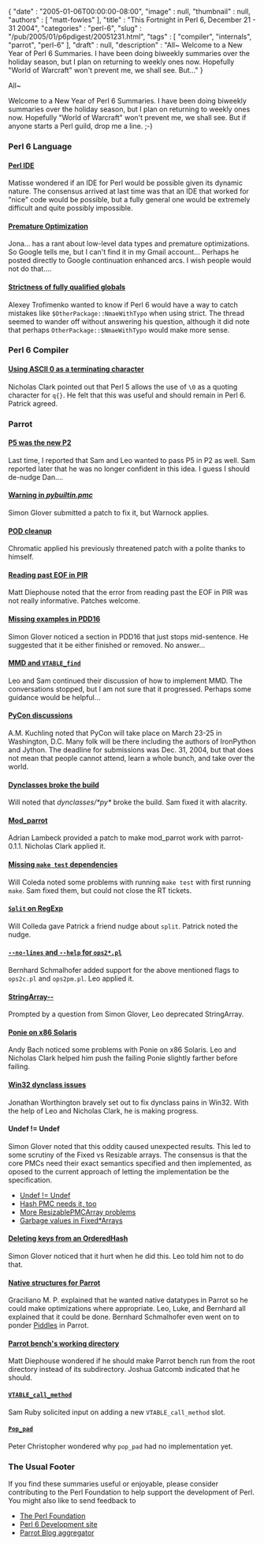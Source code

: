 {
   "date" : "2005-01-06T00:00:00-08:00",
   "image" : null,
   "thumbnail" : null,
   "authors" : [
      "matt-fowles"
   ],
   "title" : "This Fortnight in Perl 6, December 21 - 31 2004",
   "categories" : "perl-6",
   "slug" : "/pub/2005/01/p6pdigest/20051231.html",
   "tags" : [
      "compiler",
      "internals",
      "parrot",
      "perl-6"
   ],
   "draft" : null,
   "description" : "All~ Welcome to a New Year of Perl 6 Summaries. I have been doing biweekly summaries over the holiday season, but I plan on returning to weekly ones now. Hopefully \"World of Warcraft\" won't prevent me, we shall see. But..."
}



All~

Welcome to a New Year of Perl 6 Summaries. I have been doing biweekly summaries over the holiday season, but I plan on returning to weekly ones now. Hopefully "World of Warcraft" won't prevent me, we shall see. But if anyone starts a Perl guild, drop me a line. ;-)

### Perl 6 Language

#### [Perl IDE](http://groups-beta.google.com/group/perl.perl6.language/browse_frm/thread/d31481c114e88a11/d0f04d9a743aa82f?_done=%2Fgroup%2Fperl.perl6.language%3F&_doneTitle=Back+to+topics&_doneTitle=Back&&d#d0f04d9a743aa82f)

Matisse wondered if an IDE for Perl would be possible given its dynamic nature. The consensus arrived at last time was that an IDE that worked for "nice" code would be possible, but a fully general one would be extremely difficult and quite possibly impossible.

#### [Premature Optimization](http://groups-beta.google.com/group/perl.perl6.language/browse_frm/thread/6b65058e24a8ade6/22c37bb71487eedd?_done=%2Fgroup%2Fperl.perl6.language%3F&_doneTitle=Back+to+topics&_doneTitle=Back&&d#22c37bb71487eedd)

Jona... has a rant about low-level data types and premature optimizations. So Google tells me, but I can't find it in my Gmail account... Perhaps he posted directly to Google continuation enhanced arcs. I wish people would not do that....

#### [Strictness of fully qualified globals](http://groups-beta.google.com/group/perl.perl6.language/browse_frm/thread/412763eaeaf1bdc1/564a42de31ffddf5?_done=%2Fgroup%2Fperl.perl6.language%3F&_doneTitle=Back+to+topics&_doneTitle=Back&&d#564a42de31ffddf5)

Alexey Trofimenko wanted to know if Perl 6 would have a way to catch mistakes like `$OtherPackage::NmaeWithTypo` when using strict. The thread seemed to wander off without answering his question, although it did note that perhaps `OtherPackage::$NmaeWithTypo` would make more sense.

### Perl 6 Compiler

#### [Using ASCII 0 as a terminating character](http://groups-beta.google.com/group/perl.perl6.compiler/browse_frm/thread/14f0b29da5bceea4/28126089cb1f7921?_done=%2Fgroup%2Fperl.perl6.compiler%3F&_doneTitle=Back+to+topics&_doneTitle=Back&&d#28126089cb1f7921)

Nicholas Clark pointed out that Perl 5 allows the use of `\0` as a quoting character for `q{}`. He felt that this was useful and should remain in Perl 6. Patrick agreed.

### Parrot

#### [P5 was the new P2](http://groups-beta.google.com/group/perl.perl6.internals/browse_frm/thread/5221412d6ef39e17/e49a3e8b266c5ef1?_done=%2Fgroup%2Fperl.perl6.internals%3F&_doneTitle=Back+to+topics&_doneTitle=Back&&d#e49a3e8b266c5ef1)

Last time, I reported that Sam and Leo wanted to pass P5 in P2 as well. Sam reported later that he was no longer confident in this idea. I guess I should de-nudge Dan....

#### [Warning in *pybuiltin.pmc*](http://groups-beta.google.com/group/perl.perl6.internals/browse_frm/thread/f870d153b37e6a83/9465ae0f123bac1d?_done=%2Fgroup%2Fperl.perl6.internals%3F&_doneTitle=Back+to+topics&_doneTitle=Back&&d#9465ae0f123bac1d)

Simon Glover submitted a patch to fix it, but Warnock applies.

#### [POD cleanup](http://groups-beta.google.com/group/perl.perl6.internals/browse_frm/thread/34a7b8bc69c0da2f/9cb5da1f413fd9fb?_done=%2Fgroup%2Fperl.perl6.internals%3F&_doneTitle=Back+to+topics&_doneTitle=Back&&d#9cb5da1f413fd9fb)

Chromatic applied his previously threatened patch with a polite thanks to himself.

#### [Reading past EOF in PIR](http://groups-beta.google.com/group/perl.perl6.internals/browse_frm/thread/4c9d3f29c7ed75c8/2a53b621d39b1a7a?_done=%2Fgroup%2Fperl.perl6.internals%3F&_doneTitle=Back+to+topics&_doneTitle=Back&&d#2a53b621d39b1a7a)

Matt Diephouse noted that the error from reading past the EOF in PIR was not really informative. Patches welcome.

#### [Missing examples in PDD16](http://groups-beta.google.com/group/perl.perl6.internals/browse_frm/thread/a65836fd753a6372/05cbfef6ae1bcae7?_done=%2Fgroup%2Fperl.perl6.internals%3F&_doneTitle=Back+to+topics&_doneTitle=Back&&d#05cbfef6ae1bcae7)

Simon Glover noticed a section in PDD16 that just stops mid-sentence. He suggested that it be either finished or removed. No answer...

#### [MMD and `VTABLE_find`](http://groups-beta.google.com/group/perl.perl6.internals/browse_frm/thread/e169f5cdf871ab52/1723230e7dcbc8ac?_done=%2Fgroup%2Fperl.perl6.internals%3F&_doneTitle=Back+to+topics&_doneTitle=Back&&d#1723230e7dcbc8ac)

Leo and Sam continued their discussion of how to implement MMD. The conversations stopped, but I am not sure that it progressed. Perhaps some guidance would be helpful...

#### [PyCon discussions](http://groups-beta.google.com/group/perl.perl6.internals/browse_frm/thread/2f21470a1f18f0cd/1e13dd26f1ad84a4?_done=%2Fgroup%2Fperl.perl6.internals%3F&_doneTitle=Back+to+topics&_doneTitle=Back&&d#1e13dd26f1ad84a4)

A.M. Kuchling noted that PyCon will take place on March 23-25 in Washington, D.C. Many folk will be there including the authors of IronPython and Jython. The deadline for submissions was Dec. 31, 2004, but that does not mean that people cannot attend, learn a whole bunch, and take over the world.

#### [Dynclasses broke the build](http://groups-beta.google.com/group/perl.perl6.internals/browse_frm/thread/1a29cd019f796125/68a0c8fb839fc416?_done=%2Fgroup%2Fperl.perl6.internals%3F&_doneTitle=Back+to+topics&_doneTitle=Back&&d#68a0c8fb839fc416)

Will noted that *dynclasses/\*py\** broke the build. Sam fixed it with alacrity.

#### [Mod\_parrot](http://groups-beta.google.com/group/perl.perl6.internals/browse_frm/thread/dbfdc0ebdeb2d683/972440f555838890?_done=%2Fgroup%2Fperl.perl6.internals%3F&_doneTitle=Back+to+topics&_doneTitle=Back&&d#972440f555838890)

Adrian Lambeck provided a patch to make mod\_parrot work with parrot-0.1.1. Nicholas Clark applied it.

#### [Missing `make test` dependencies](http://groups-beta.google.com/group/perl.perl6.internals/browse_frm/thread/8e57b3fb36187350/bd3af4b7537bab01?_done=%2Fgroup%2Fperl.perl6.internals%3F&_doneTitle=Back+to+topics&_doneTitle=Back&&d#bd3af4b7537bab01)

Will Coleda noted some problems with running `make test` with first running `make`. Sam fixed them, but could not close the RT tickets.

#### [`Split` on RegExp](http://groups-beta.google.com/group/perl.perl6.internals/browse_frm/thread/2d15db57f8250624/4cf8179d51c7f22d?_done=%2Fgroup%2Fperl.perl6.internals%3F&_doneTitle=Back+to+topics&_doneTitle=Back&&d#4cf8179d51c7f22d)

Will Colleda gave Patrick a friend nudge about `split`. Patrick noted the nudge.

#### [`--no-lines` and `--help` for `ops2*.pl`](http://groups-beta.google.com/group/perl.perl6.internals/browse_frm/thread/0892791dd7fe1703/480d44f85bbf2eb5?_done=%2Fgroup%2Fperl.perl6.internals%3F&_doneTitle=Back+to+topics&_doneTitle=Back&&d#480d44f85bbf2eb5)

Bernhard Schmalhofer added support for the above mentioned flags to `ops2c.pl` and `ops2pm.pl`. Leo applied it.

#### [StringArray--](http://groups-beta.google.com/group/perl.perl6.internals/browse_frm/thread/d9c0165575d13980/fca0540ca26ae9ad?_done=%2Fgroup%2Fperl.perl6.internals%3F&_doneTitle=Back+to+topics&_doneTitle=Back&&d#fca0540ca26ae9ad)

Prompted by a question from Simon Glover, Leo deprecated StringArray.

#### [Ponie on x86 Solaris](http://groups-beta.google.com/group/perl.perl6.internals/browse_frm/thread/9500522899e1947b/e3713a57431f8542?_done=%2Fgroup%2Fperl.perl6.internals%3F&_doneTitle=Back+to+topics&_doneTitle=Back&&d#e3713a57431f8542)

Andy Bach noticed some problems with Ponie on x86 Solaris. Leo and Nicholas Clark helped him push the failing Ponie slightly farther before failing.

#### [Win32 dynclass issues](http://groups-beta.google.com/group/perl.perl6.internals/browse_frm/thread/f42230d3ef65a2cf/9bfed85b4ec08978?_done=%2Fgroup%2Fperl.perl6.internals%3F&_doneTitle=Back+to+topics&_doneTitle=Back&&d#9bfed85b4ec08978)

Jonathan Worthington bravely set out to fix dynclass pains in Win32. With the help of Leo and Nicholas Clark, he is making progress.

#### Undef != Undef

Simon Glover noted that this oddity caused unexpected results. This led to some scrutiny of the Fixed vs Resizable arrays. The consensus is that the core PMCs need their exact semantics specified and then implemented, as oposed to the current approach of letting the implementation be the specification.

-   [Undef != Undef](http://groups-beta.google.com/group/perl.perl6.internals/browse_frm/thread/be20bf0fff3e446a/a4dc50633121edc2?_done=%2Fgroup%2Fperl.perl6.internals%3F&_doneTitle=Back+to+topics&_doneTitle=Back&&d#a4dc50633121edc2)
-   [Hash PMC needs it, too](http://groups-beta.google.com/group/perl.perl6.internals/browse_frm/thread/8d8dec6957d1f4f2/fcbad0b940f992b3?_done=%2Fgroup%2Fperl.perl6.internals%3F&_doneTitle=Back+to+topics&_doneTitle=Back&&d#fcbad0b940f992b3)
-   [More ResizablePMCArray problems](http://groups-beta.google.com/group/perl.perl6.internals/browse_frm/thread/f7fa725341795347/95acf4665b1afa80?_done=%2Fgroup%2Fperl.perl6.internals%3F&_doneTitle=Back+to+topics&_doneTitle=Back&&d#95acf4665b1afa80)
-   [Garbage values in Fixed\*Arrays](http://groups-beta.google.com/group/perl.perl6.internals/browse_frm/thread/94e5ff9b3da25c2e/5d30024e017a47a2?_done=%2Fgroup%2Fperl.perl6.internals%3F&_doneTitle=Back+to+topics&_doneTitle=Back&&d#5d30024e017a47a2)

#### [Deleting keys from an OrderedHash](http://groups-beta.google.com/group/perl.perl6.internals/browse_frm/thread/ff59aec4cc18951e/3e48bc396d77c207?_done=%2Fgroup%2Fperl.perl6.internals%3F&_doneTitle=Back+to+topics&_doneTitle=Back&&d#3e48bc396d77c207)

Simon Glover noticed that it hurt when he did this. Leo told him not to do that.

#### [Native structures for Parrot](http://groups-beta.google.com/group/perl.perl6.internals/browse_frm/thread/46014b8262325b39/670f83654a6ce35d?_done=%2Fgroup%2Fperl.perl6.internals%3F&_doneTitle=Back+to+topics&_doneTitle=Back&&d#670f83654a6ce35d)

Graciliano M. P. explained that he wanted native datatypes in Parrot so he could make optimizations where appropriate. Leo, Luke, and Bernhard all explained that it could be done. Bernhard Schmalhofer even went on to ponder [Piddles](http://pdl.perl.org/) in Parrot.

#### [Parrot bench's working directory](http://groups-beta.google.com/group/perl.perl6.internals/browse_frm/thread/f5588d05975d9776/d42aa307614903cc?_done=%2Fgroup%2Fperl.perl6.internals%3F&_doneTitle=Back+to+topics&_doneTitle=Back&&d#d42aa307614903cc)

Matt Diephouse wondered if he should make Parrot bench run from the root directory instead of its subdirectory. Joshua Gatcomb indicated that he should.

#### [`VTABLE_call_method`](http://groups-beta.google.com/group/perl.perl6.internals/browse_frm/thread/8aae892b30afa338/c3fff57978e5b337?_done=%2Fgroup%2Fperl.perl6.internals%3F&_doneTitle=Back+to+topics&_doneTitle=Back&&d#c3fff57978e5b337)

Sam Ruby solicited input on adding a new `VTABLE_call_method` slot.

#### [`Pop_pad`](http://groups-beta.google.com/group/perl.perl6.internals/browse_frm/thread/98354eb8d0d4ad70/a3bc102e7f5d5d54?_done=%2Fgroup%2Fperl.perl6.internals%3F&_doneTitle=Back+to+topics&_doneTitle=Back&&d#a3bc102e7f5d5d54)

Peter Christopher wondered why `pop_pad` had no implementation yet.

### The Usual Footer

If you find these summaries useful or enjoyable, please consider contributing to the Perl Foundation to help support the development of Perl. You might also like to send feedback to

-   [The Perl Foundation](http://donate.perl-foundation.org/)
-   [Perl 6 Development site](http://dev.perl.org/perl6/)
-   [Parrot Blog aggregator](http://planet.parrotcode.org/)

